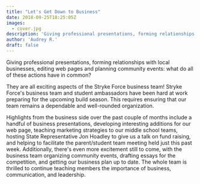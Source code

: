 ```yaml
---
title: "Let's Get Down to Business"
date: 2018-09-25T18:25:05Z
images:
  - cover.jpg
description: 'Giving professional presentations, forming relationships with local businesses, editing web pages and planning community events: what do all of these actions have in common?'
author: 'Audrey R.'
draft: false
---
```


Giving professional presentations, forming relationships with local businesses, editing web pages and planning community events: what do all of these actions have in common?

<!--more-->

They are all exciting aspects of the Stryke Force business team! Stryke Force's business team and student ambassadors have been hard at work preparing for the upcoming build season. This requires ensuring that our team remains a dependable and well-rounded organization.

Highlights from the business side over the past couple of months include a handful of business presentations, developing interesting additions for our web page, teaching marketing strategies to our middle school teams, hosting State Representative Jon Hoadley to give us a talk on fund raising, and helping to facilitate the parent/student team meeting held just this past week. Additionally, there's even more excitement still to come, with the business team organizing community events, drafting essays for the competition, and getting our business plan up to date. The whole team is thrilled to continue teaching members the importance of business, communication, and leadership.
